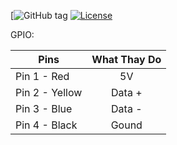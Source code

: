 [![GitHub tag](https://img.shields.io/github/tag/vrzoneyt/Project-Hack-Watch?include_prereleases=&sort=semver&color=blue)
[![License](https://img.shields.io/badge/License-MIT-blue)](#license)



GPIO:

| Pins           | What Thay Do  | 
| -------------  |:-------------:| 
| Pin 1 - Red    | 5V            |
| Pin 2 - Yellow | Data +        | 
| Pin 3 - Blue   | Data -        |
| Pin 4 - Black  | Gound         |


